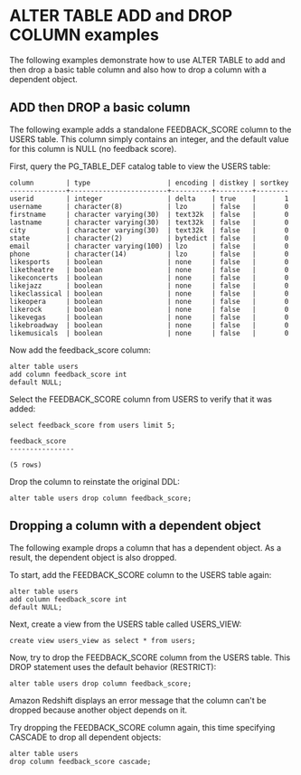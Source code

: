 # ALTER TABLE ADD and DROP COLUMN examples<a name="r_ALTER_TABLE_COL_ex-add-drop"></a>

The following examples demonstrate how to use ALTER TABLE to add and then drop a basic table column and also how to drop a column with a dependent object\. 

## ADD then DROP a basic column<a name="r_ALTER_TABLE_COL_ex-add-then-drop-a-basic-column"></a>

The following example adds a standalone FEEDBACK\_SCORE column to the USERS table\. This column simply contains an integer, and the default value for this column is NULL \(no feedback score\)\. 

First, query the PG\_TABLE\_DEF catalog table to view the USERS table: 

```
column        | type                   | encoding | distkey | sortkey
--------------+------------------------+----------+---------+--------
userid        | integer                | delta    | true    |       1
username      | character(8)           | lzo      | false   |       0
firstname     | character varying(30)  | text32k  | false   |       0
lastname      | character varying(30)  | text32k  | false   |       0
city          | character varying(30)  | text32k  | false   |       0
state         | character(2)           | bytedict | false   |       0
email         | character varying(100) | lzo      | false   |       0
phone         | character(14)          | lzo      | false   |       0
likesports    | boolean                | none     | false   |       0
liketheatre   | boolean                | none     | false   |       0
likeconcerts  | boolean                | none     | false   |       0
likejazz      | boolean                | none     | false   |       0
likeclassical | boolean                | none     | false   |       0
likeopera     | boolean                | none     | false   |       0
likerock      | boolean                | none     | false   |       0
likevegas     | boolean                | none     | false   |       0
likebroadway  | boolean                | none     | false   |       0
likemusicals  | boolean                | none     | false   |       0
```

Now add the feedback\_score column: 

```
alter table users
add column feedback_score int
default NULL;
```

Select the FEEDBACK\_SCORE column from USERS to verify that it was added: 

```
select feedback_score from users limit 5;

feedback_score
----------------

(5 rows)
```

Drop the column to reinstate the original DDL: 

```
alter table users drop column feedback_score;
```

## Dropping a column with a dependent object<a name="r_ALTER_TABLE_COL_ex-dropping-a-column-with-a-dependent-object"></a>

The following example drops a column that has a dependent object\. As a result, the dependent object is also dropped\. 

To start, add the FEEDBACK\_SCORE column to the USERS table again: 

```
alter table users
add column feedback_score int
default NULL;
```

Next, create a view from the USERS table called USERS\_VIEW: 

```
create view users_view as select * from users;
```

Now, try to drop the FEEDBACK\_SCORE column from the USERS table\. This DROP statement uses the default behavior \(RESTRICT\): 

```
alter table users drop column feedback_score;
```

Amazon Redshift displays an error message that the column can't be dropped because another object depends on it\. 

Try dropping the FEEDBACK\_SCORE column again, this time specifying CASCADE to drop all dependent objects: 

```
alter table users
drop column feedback_score cascade;
```